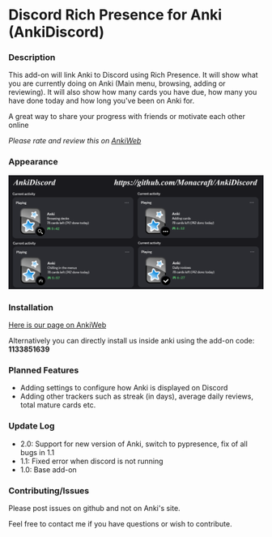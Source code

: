 # Discord Rich Presence for Anki (AnkiDiscord)

### Description
This add-on will link Anki to Discord using Rich Presence.
It will show what you are currently doing on Anki (Main menu, browsing, adding or reviewing).
It will also show how many cards you have due, how many you have done today and how long you've been on Anki for.


A great way to share your progress with friends or motivate each other online

*Please rate and review this on [AnkiWeb](https://ankiweb.net/shared/info/1133851639)*


### Appearance
![What it looks like in discord](https://raw.githubusercontent.com/Monacraft/AnkiDiscord/master/preview.png)

### Installation 
[Here is our page on AnkiWeb](https://ankiweb.net/shared/info/1133851639)

Alternatively you can directly install us inside anki using the add-on code: **1133851639**

### Planned Features
 - Adding settings to configure how Anki is displayed on Discord
 - Adding other trackers such as streak (in days), average daily reviews, total mature cards etc.

### Update Log
 - 2.0: Support for new version of Anki, switch to pypresence, fix of all bugs in 1.1
 - 1.1: Fixed error when discord is not running
 - 1.0: Base add-on

### Contributing/Issues
Please post issues on github and not on Anki's site.

Feel free to contact me if you have questions or wish to contribute.
